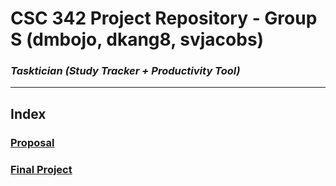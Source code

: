 # CSC 342 Project Repository - Group S (dmbojo, dkang8, svjacobs)
### ***Tasktician (Study Tracker + Productivity Tool)***

***

## Index

### [Proposal](https://github.ncsu.edu/engr-csc342/csc342-2024Spring-GroupS/blob/main/Proposal/README.md)
### [Final Project](https://github.ncsu.edu/engr-csc342/csc342-2024Spring-GroupS/blob/main/Final-Project/README.md)